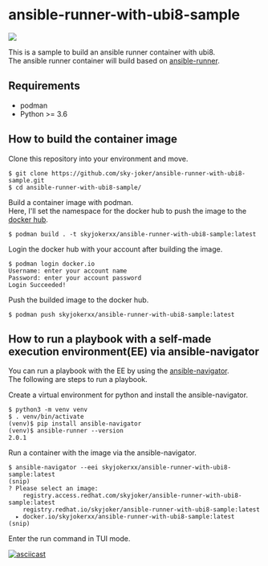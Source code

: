 # ansible-runner-with-ubi8-sample

[![](https://img.shields.io/docker/image-size/skyjokerxx/ansible-runner-with-ubi8-sample?sort=date&style=for-the-badge)](https://hub.docker.com/r/skyjokerxx/ansible-runner-with-ubi8-sample)

This is a sample to build an ansible runner container with ubi8.  
The ansible runner container will build based on [ansible-runner](https://github.com/ansible/ansible-runner).

## Requirements

* podman
* Python >= 3.6

## How to build the container image

Clone this repository into your environment and move.

```
$ git clone https://github.com/sky-joker/ansible-runner-with-ubi8-sample.git
$ cd ansible-runner-with-ubi8-sample/
```

Build a container image with podman.  
Here, I'll set the namespace for the docker hub to push the image to the [docker hub](https://hub.docker.com/).

```
$ podman build . -t skyjokerxx/ansible-runner-with-ubi8-sample:latest
```

Login the docker hub with your account after building the image.

```
$ podman login docker.io
Username: enter your account name
Password: enter your account password
Login Succeeded!
```

Push the builded image to the docker hub.

```
$ podman push skyjokerxx/ansible-runner-with-ubi8-sample:latest
```

## How to run a playbook with a self-made execution environment(EE) via ansible-navigator

You can run a playbook with the EE by using the [ansible-navigator](https://github.com/ansible/ansible-navigator).  
The following are steps to run a playbook.

Create a virtual environment for python and install the ansible-navigator.

```
$ python3 -m venv venv
$ . venv/bin/activate
(venv)$ pip install ansible-navigator
(venv)$ ansible-runner --version
2.0.1
```

Run a container with the image via the ansible-navigator.

```
$ ansible-navigator --eei skyjokerxx/ansible-runner-with-ubi8-sample:latest
(snip)
? Please select an image:
    registry.access.redhat.com/skyjoker/ansible-runner-with-ubi8-sample:latest
    registry.redhat.io/skyjoker/ansible-runner-with-ubi8-sample:latest
  ▸ docker.io/skyjokerxx/ansible-runner-with-ubi8-sample:latest
(snip)
```

Enter the run command in TUI mode.

[![asciicast](https://asciinema.org/a/428894.svg)](https://asciinema.org/a/428894)
